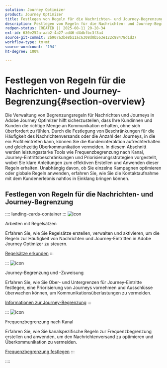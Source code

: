 ```yaml
---
solution: Journey Optimizer
product: Journey Optimizer
title: Festlegen von Regeln für die Nachrichten- und Journey-Begrenzung
description: Festlegen von Regeln für die Nachrichten- und Journey-Begrenzung
redpen-status: CREATED_||_2025-08-11_20-28-34
exl-id: 630e252a-aab2-4a27-ad46-d4dbfbc3f3a4
source-git-commit: 2b907a3be8b11ac6308d0b563e122c88478d1d37
workflow-type: tm+mt
source-wordcount: '194'
ht-degree: 100%

---
```


# Festlegen von Regeln für die Nachrichten- und Journey-Begrenzung{#section-overview}

Die Verwaltung von Begrenzungsregeln für Nachrichten und Journeys in Adobe Journey Optimizer hilft sicherzustellen, dass Ihre Kundinnen und Kunden die richtige Menge an Kommunikation erhalten, ohne sich überfordert zu fühlen. Durch die Festlegung von Beschränkungen für die Häufigkeit des Nachrichtenversands oder die Anzahl der Journeys, in die ein Profil eintreten kann, können Sie die Kundeninteraktion aufrechterhalten und gleichzeitig Überkommunikation vermeiden. In diesem Abschnitt werden leistungsstarke Tools wie Frequenzbegrenzung nach Kanal, Journey-Eintrittsbeschränkungen und Priorisierungsstrategien vorgestellt, wobei Sie klare Anleitungen zum effektiven Erstellen und Anwenden dieser Regeln erhalten. Unabhängig davon, ob Sie einzelne Kampagnen optimieren oder globale Regeln anwenden, erfahren Sie, wie Sie die Kontaktaufnahme mit dem Kundenerlebnis nahtlos in Einklang bringen können.

## Festlegen von Regeln für die Nachrichten- und Journey-Begrenzung

:::: landing-cards-container
:::
![icon](https://cdn.experienceleague.adobe.com/icons/gear.svg?lang=de)

Arbeiten mit Regelsätzen

Erfahren Sie, wie Sie Regelsätze erstellen, verwalten und aktivieren, um die Regeln zur Häufigkeit von Nachrichten und Journey-Eintritten in Adobe Journey Optimizer zu steuern.

[Regelsätze erkunden](../using/conflict-prioritization/rule-sets.md)
:::

:::
![icon](https://cdn.experienceleague.adobe.com/icons/list-check.svg?lang=de)

Journey-Begrenzung und -Zuweisung

Erfahren Sie, wie Sie Ober- und Untergrenzen für Journey-Eintritte festlegen, eine Priorisierung von Journeys vornehmen und Ausschlüsse überwachen können, um Kommunikationsüberlastungen zu vermeiden.

[Informationen zur Journey-Begrenzung](../using/conflict-prioritization/journey-capping.md)
:::

:::
![icon](https://cdn.experienceleague.adobe.com/icons/circle-play.svg?lang=de)

Frequenzbegrenzung nach Kanal

Erfahren Sie, wie Sie kanalspezifische Regeln zur Frequenzbegrenzung erstellen und anwenden, um den Nachrichtenversand zu optimieren und Überkommunikation zu vermeiden.

[Frequenzbegrenzung festlegen](../using/conflict-prioritization/channel-capping.md)
:::

::::
